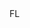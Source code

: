 <?xml version="1.0" encoding="UTF-8"?>
<CustomMetadata xmlns="http://soap.sforce.com/2006/04/metadata">
    <label>FL</label>
</CustomMetadata>
